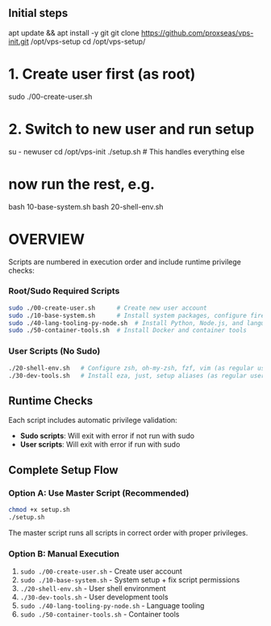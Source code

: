 ## Initial steps
apt update && apt install -y git
git clone https://github.com/proxseas/vps-init.git /opt/vps-setup
cd /opt/vps-setup/

# 1. Create user first (as root)
sudo ./00-create-user.sh <NEWUSERNAME>

# 2. Switch to new user and run setup
su - newuser
cd /opt/vps-init
./setup.sh  # This handles everything else

# now run the rest, e.g.
bash 10-base-system.sh
bash 20-shell-env.sh


# OVERVIEW
Scripts are numbered in execution order and include runtime privilege checks:

### Root/Sudo Required Scripts
```bash
sudo ./00-create-user.sh      # Create new user account
sudo ./10-base-system.sh      # Install system packages, configure firewall/SSH
sudo ./40-lang-tooling-py-node.sh  # Install Python, Node.js, and language tools
sudo ./50-container-tools.sh  # Install Docker and container tools
```

### User Scripts (No Sudo)
```bash
./20-shell-env.sh   # Configure zsh, oh-my-zsh, fzf, vim (as regular user)
./30-dev-tools.sh   # Install eza, just, setup aliases (as regular user)
```

## Runtime Checks

Each script includes automatic privilege validation:
- **Sudo scripts**: Will exit with error if not run with sudo
- **User scripts**: Will exit with error if run with sudo

## Complete Setup Flow

### Option A: Use Master Script (Recommended)
```bash
chmod +x setup.sh
./setup.sh
```
The master script runs all scripts in correct order with proper privileges.

### Option B: Manual Execution
1. `sudo ./00-create-user.sh` - Create user account
2. `sudo ./10-base-system.sh` - System setup + fix script permissions
3. `./20-shell-env.sh` - User shell environment
4. `./30-dev-tools.sh` - User development tools
5. `sudo ./40-lang-tooling-py-node.sh` - Language tooling
6. `sudo ./50-container-tools.sh` - Container tools